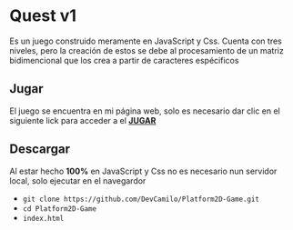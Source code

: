 # Quest v1
Es un juego construido meramente en JavaScript y Css. Cuenta con tres niveles, pero la creación de estos se debe al procesamiento de un matriz bidimencional que los crea a partir de caracteres espécificos

## Jugar
El juego se encuentra en mi página web, solo es necesario dar clic en el siguiente lick para acceder a el [**JUGAR**](http://camilo-reyes.000webhostapp.com/games/quest-v1/)

## Descargar
Al estar hecho **100%** en JavaScript y Css no es necesario nun servidor local, solo ejecutar en el navegardor
- `git clone https://github.com/DevCamilo/Platform2D-Game.git`
- `cd Platform2D-Game`
- `index.html`
